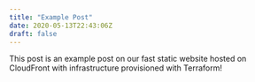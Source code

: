 ```yaml
---
title: "Example Post"
date: 2020-05-13T22:43:06Z
draft: false
---
```


This post is an example post on our fast static website hosted on CloudFront with infrastructure provisioned with
Terraform!